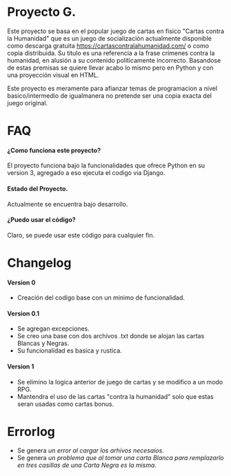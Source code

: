# Proyecto G.

Este proyecto se basa en el popular juego de cartas en fisico "Cartas contra la Humanidad" que es un juego de socialización actualmente disponible como descarga gratuita https://cartascontralahumanidad.com/ o como copia distribuida. Su título es una referencia a la frase crímenes contra la humanidad, en alusión a su contenido políticamente incorrecto. Basandose de estas premisas se quiere llevar acabo lo mismo pero en Python y con una proyección visual en HTML.

Este proyecto es meramente para afianzar temas de programacion a nivel basico/intermedio de igualmanera no pretende ser una copia exacta del juego original.

# FAQ

#### ¿Como funciona este proyecto?

El proyecto funciona bajo la funcionalidades que ofrece Python en su version 3, agregado a eso ejecuta el codigo via Django.

#### Estado del Proyecto.

Actualmente se encuentra bajo desarrollo.

#### ¿Puedo usar el código?

Claro, se puede usar este código para cualquier fin.

# Changelog

#### Version 0

+ Creación del codigo base con un minimo de funcionalidad.

#### Version 0.1

+ Se agregan excepciones.
+ Se creo una base con dos archivos .txt donde se alojan las cartas Blancas y Negras.
+ Su funcionalidad es basica y rustica.

#### Version 1
* Se elimino la logica anterior de juego de cartas y se modifico a un modo RPG.
* Mantendra el uso de las cartas "contra la humanidad" solo que estas seran usadas como cartas bonus.

# Errorlog

- Se genera *un error al cargar los arhivos necesaios*.
- Se genera *un problema que al tomar una carta Blanca para remplazarlo en tres casillas de una Carta Negra es la misma*.
